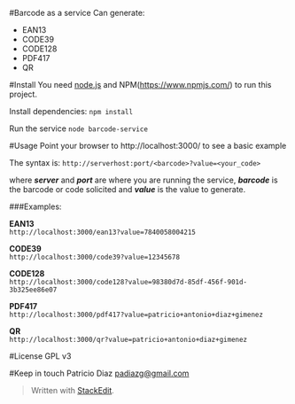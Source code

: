 #Barcode as a service
Can generate:
* EAN13
* CODE39
* CODE128
* PDF417
* QR

#Install
You need [node.js](https://nodejs.org) and NPM(https://www.npmjs.com/) to run this project.

Install dependencies:
``npm install``

Run the service
``node barcode-service``

#Usage
Point your browser to http://localhost:3000/ to see a basic example

The syntax is: 
`http://serverhost:port/<barcode>?value=<your_code>`

where ___server___ and ___port___ are where you are running the service, ___barcode___ is the barcode or code solicited and ___value___ is the value to generate.

###Examples:

**EAN13**  
`http://localhost:3000/ean13?value=7840058004215`

**CODE39**  
`http://localhost:3000/code39?value=12345678`

**CODE128**  
`http://localhost:3000/code128?value=98380d7d-85df-456f-901d-3b325ee86e07`

**PDF417**  
`http://localhost:3000/pdf417?value=patricio+antonio+diaz+gimenez`

**QR**  
`http://localhost:3000/qr?value=patricio+antonio+diaz+gimenez`

#License
GPL v3

#Keep in touch
Patricio Diaz <padiazg@gmail.com>  

> Written with [StackEdit](https://stackedit.io/).
